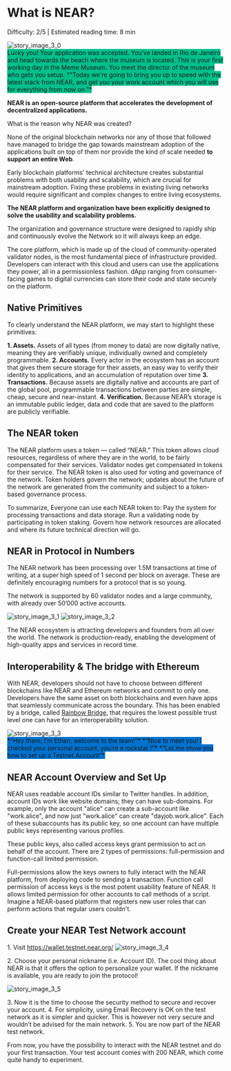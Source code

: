 # What is NEAR?

<Difficulty>Difficulty: 2/5 | Estimated reading time: 8 min</Difficulty>

<narrativeText style="background: #00C08B">
    <div>
        <img alt="story_image_3_0" src="/images/chap_3_0.png">
    </div>
    <VerticalAlign>
        Lucky you! Your application was accepted. You’ve landed in Rio de Janeiro and head towards the beach where the museum is located.
        This is your first working day in the Meme Museum. You meet the director of the museum who gets you setup.
        <Spacer />
        *"Today we're going to bring you up to speed with the latest stack from NEAR, and get you your work account which you will use for everything from now on."*
    </VerticalAlign>
</narrativeText>
<Spacer />

**NEAR is an open-source platform that accelerates the development of decentralized applications.**

What is the reason why NEAR was created?

None of the original blockchain networks nor any of those that followed have managed to bridge the gap towards mainstream adoption of the applications built on top of them nor provide the kind of scale needed **to support an entire Web**.

Early blockchain platforms' technical architecture creates substantial problems with both usability and scalability, which are crucial for mainstream adoption. Fixing these problems in existing living networks would require significant and complex changes to entire living ecosystems.

**The NEAR platform and organization have been explicitly designed to solve the usability and scalability problems.**

The organization and governance structure were designed to rapidly ship and continuously evolve the Network so it will always keep an edge.

The core platform, which is made up of the cloud of community-operated validator nodes, is the most fundamental piece of infrastructure provided. Developers can interact with this cloud and users can use the applications they power, all in a permissionless fashion. dApp ranging from consumer-facing games to digital currencies can store their code and state securely on the platform.

## Native Primitives

To clearly understand the NEAR platform, we may start to highlight these primitives:

**1. Assets.** Assets of all types (from money to data) are now digitally native, meaning they are verifiably unique, individually owned and completely programmable.
**2. Accounts.** Every actor in the ecosystem has an account that gives them secure storage for their assets, an easy way to verify their identity to applications, and an accumulation of reputation over time
**3. Transactions.** Because assets are digitally native and accounts are part of the global pool, programmable transactions between parties are simple, cheap, secure and near-instant.
**4. Verification.** Because NEAR’s storage is an immutable public ledger, data and code that are saved to the platform are publicly verifiable.

## The NEAR token

The NEAR platform uses a token — called “NEAR.” This token allows cloud resources, regardless of where they are in the world, to be fairly compensated for their services. Validator nodes get compensated in tokens for their service.
The NEAR token is also used for voting and governance of the network. Token holders govern the network; updates about the future of the network are generated from the community and subject to a token-based governance process.

To summarize, Everyone can use each NEAR token to:
Pay the system for processing transactions and data storage.
Run a validating node by participating in token staking.
Govern how network resources are allocated and where its future technical direction will go.

## NEAR in Protocol in Numbers

The NEAR network has been processing over 1.5M transactions at time of writing, at a super high speed of 1 second per block on average. These are definitely encouraging numbers for a protocol that is so young.

The network is supported by 60 validator nodes and a large community, with already over 50’000 active accounts.

<ImageContainer>
    <img alt="story_image_3_1" src="/images/chap_3_1.png">
</ImageContainer>
<Spacer />

<ImageContainer>
    <img alt="story_image_3_2" src="/images/chap_3_2.png">
</ImageContainer>
<Spacer />

The NEAR ecosystem is attracting developers and founders from all over the world. The network is production-ready, enabling the development of high-quality apps and services in record time.

## Interoperability & The bridge with Ethereum

With NEAR, developers should not have to choose between different blockchains like NEAR and Ethereum networks and commit to only one. Developers have the same asset on both blockchains and even have apps that seamlessly communicate across the boundary. This has been enabled by a bridge, called <a target="_blank" rel="noreferrer" href="https://github.com/near/rainbow-bridge" >Rainbow Bridge</a>, that requires the lowest possible trust level one can have for an interoperability solution.

<Spacer />

<narrativeText style="background: #0072CE">
    <div>
        <img alt="story_image_3_3" src="/images/chap_3_3.png">
    </div>
    <VerticalAlign>
        *“Hey there, I’m Ethan, welcome to the team!”*
        *“Nice to meet you! I checked your personal account, you’re a rockstar !”*
        <Spacer />
        *“Let me show you how to set up a Testnet Account”*
    </VerticalAlign>
</narrativeText>

## NEAR Account Overview and Set Up

NEAR uses readable account IDs similar to Twitter handles. In addition, account IDs work like website domains; they can have sub-domains. For example, only the account "alice" can create a sub-account like "work.alice", and now just "work.alice" can create "dayjob.work.alice".
Each of these subaccounts has its public key, so one account can have multiple public keys representing various profiles.

These public keys, also called access keys grant permission to act on behalf of the account. There are 2 types of permissions: full-permission and function-call limited permission.

Full-permissions allow the keys owners to fully interact with the NEAR platform, from deploying code to sending a transaction.
Function call permission of access keys is the most potent usability feature of NEAR. It allows limited permission for other accounts to call methods of a script.
Imagine a NEAR-based platform that registers new user roles that can perform actions that regular users couldn't.

## Create your NEAR Test Network account

1\. Visit <a target="_blank" rel="noreferrer" href="https://wallet.testnet.near.org/">https:\/\/wallet.testnet.near.org/</a>
<ImageContainer>
    <img style="max-width: 550px" alt="story_image_3_4" src="/images/chap_3_4.png">
</ImageContainer>

2\. Choose your personal nickname (i.e. Account ID). The cool thing about NEAR is that it offers the option to personalize your wallet. If the nickname is available, you are ready to join the protocol!

<ImageContainer>
    <img style="max-width: 550px" alt="story_image_3_5" src="/images/chap_3_5.png">
</ImageContainer>

3\. Now it is the time to choose the security method to secure and recover your account.
4\. For simplicity, using Email Recovery is OK on the test network as it is simpler and quicker. This is however not very secure and wouldn’t be advised for the main network.
5\. You are now part of the NEAR test network.

From now, you have the possibility to interact with the NEAR testnet and do your first transaction. Your test account comes with 200 NEAR, which come quite handy to experiment.

